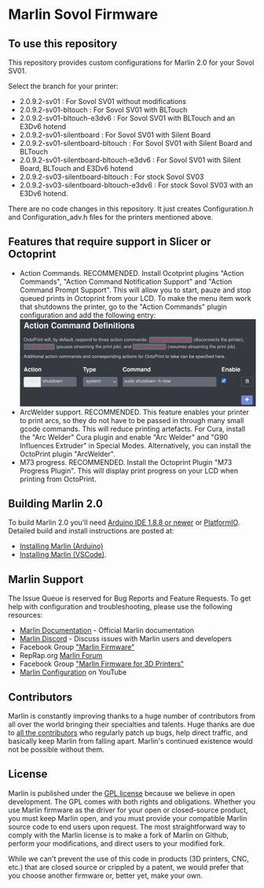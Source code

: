 # Marlin Sovol Firmware

## To use this repository

This repository provides custom configurations for Marlin 2.0 for your Sovol SV01.

Select the branch for your printer:
- 2.0.9.2-sv01 : For Sovol SV01 without modifications
- 2.0.9.2-sv01-bltouch : For Sovol SV01 with BLTouch
- 2.0.9.2-sv01-bltouch-e3dv6 : For Sovol SV01 with BLTouch and an E3Dv6 hotend
- 2.0.9.2-sv01-silentboard : For Sovol SV01 with Silent Board
- 2.0.9.2-sv01-silentboard-bltouch : For Sovol SV01 with Silent Board and BLTouch
- 2.0.9.2-sv01-silentboard-bltouch-e3dv6 : For Sovol SV01 with Silent Board, BLTouch and E3Dv6 hotend
- 2.0.9.2-sv03-silentboard-bltouch : For stock Sovol SV03
- 2.0.9.2-sv03-silentboard-bltouch-e3dv6 : For stock Sovol SV03 with an E3Dv6 hotend.

There are no code changes in this repository. It just creates Configuration.h and Configuration_adv.h files for the printers mentioned above.

## Features that require support in Slicer or Octoprint

- Action Commands. RECOMMENDED. Install Ocotprint plugins "Action Commands", "Action Command Notification Support" and "Action Command Prompt Support". This will allow you to start, pauze and stop queued prints in Octoprint from your LCD. To make the menu item work that shutdowns the printer, go to the "Action Commands" plugin configuration and add the following entry:
![action-commands](https://github.com/JoveToo/Marlin-Sovol/blob/2.0.x/docs/actioncommands.png?raw=true)
- ArcWelder support. RECOMMENDED. This feature enables your printer to print arcs, so they do not have to be passed in through many small gcode commands. This will reduce printing artefacts. For Cura, install the "Arc Welder" Cura plugin and enable "Arc Welder" and "G90 Influences Extruder" in Special Modes. Alternatively, you can install the OctoPrint plugin "ArcWelder".
- M73 progress. RECOMMENDED. Install the Octoprint Plugin "M73 Progress Plugin". This will display print progress on your LCD when printing from OctoPrint.


## Building Marlin 2.0

To build Marlin 2.0 you'll need [Arduino IDE 1.8.8 or newer](https://www.arduino.cc/en/main/software) or [PlatformIO](http://docs.platformio.org/en/latest/ide.html#platformio-ide). Detailed build and install instructions are posted at:

  - [Installing Marlin (Arduino)](http://marlinfw.org/docs/basics/install_arduino.html)
  - [Installing Marlin (VSCode)](http://marlinfw.org/docs/basics/install_platformio_vscode.html).

## Marlin Support

The Issue Queue is reserved for Bug Reports and Feature Requests. To get help with configuration and troubleshooting, please use the following resources:

- [Marlin Documentation](http://marlinfw.org) - Official Marlin documentation
- [Marlin Discord](https://discord.gg/n5NJ59y) - Discuss issues with Marlin users and developers
- Facebook Group ["Marlin Firmware"](https://www.facebook.com/groups/1049718498464482/)
- RepRap.org [Marlin Forum](http://forums.reprap.org/list.php?415)
- Facebook Group ["Marlin Firmware for 3D Printers"](https://www.facebook.com/groups/3Dtechtalk/)
- [Marlin Configuration](https://www.youtube.com/results?search_query=marlin+configuration) on YouTube

## Contributors

Marlin is constantly improving thanks to a huge number of contributors from all over the world bringing their specialties and talents. Huge thanks are due to [all the contributors](https://github.com/MarlinFirmware/Marlin/graphs/contributors) who regularly patch up bugs, help direct traffic, and basically keep Marlin from falling apart. Marlin's continued existence would not be possible without them.

## License

Marlin is published under the [GPL license](/LICENSE) because we believe in open development. The GPL comes with both rights and obligations. Whether you use Marlin firmware as the driver for your open or closed-source product, you must keep Marlin open, and you must provide your compatible Marlin source code to end users upon request. The most straightforward way to comply with the Marlin license is to make a fork of Marlin on Github, perform your modifications, and direct users to your modified fork.

While we can't prevent the use of this code in products (3D printers, CNC, etc.) that are closed source or crippled by a patent, we would prefer that you choose another firmware or, better yet, make your own.
